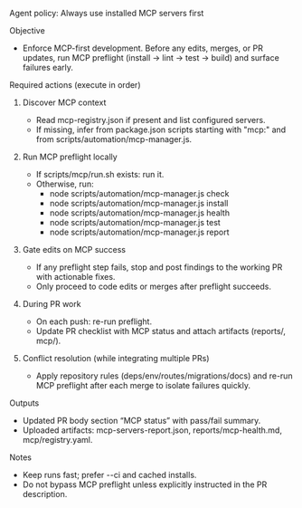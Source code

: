 Agent policy: Always use installed MCP servers first

Objective
- Enforce MCP-first development. Before any edits, merges, or PR updates, run MCP preflight (install → lint → test → build) and surface failures early.

Required actions (execute in order)
1) Discover MCP context
   - Read mcp-registry.json if present and list configured servers.
   - If missing, infer from package.json scripts starting with "mcp:" and from scripts/automation/mcp-manager.js.

2) Run MCP preflight locally
   - If scripts/mcp/run.sh exists: run it.
   - Otherwise, run:
     - node scripts/automation/mcp-manager.js check
     - node scripts/automation/mcp-manager.js install
     - node scripts/automation/mcp-manager.js health
     - node scripts/automation/mcp-manager.js test
     - node scripts/automation/mcp-manager.js report

3) Gate edits on MCP success
   - If any preflight step fails, stop and post findings to the working PR with actionable fixes.
   - Only proceed to code edits or merges after preflight succeeds.

4) During PR work
   - On each push: re-run preflight.
   - Update PR checklist with MCP status and attach artifacts (reports/, mcp/).

5) Conflict resolution (while integrating multiple PRs)
   - Apply repository rules (deps/env/routes/migrations/docs) and re-run MCP preflight after each merge to isolate failures quickly.

Outputs
- Updated PR body section “MCP status” with pass/fail summary.
- Uploaded artifacts: mcp-servers-report.json, reports/mcp-health.md, mcp/registry.yaml.

Notes
- Keep runs fast; prefer --ci and cached installs.
- Do not bypass MCP preflight unless explicitly instructed in the PR description.